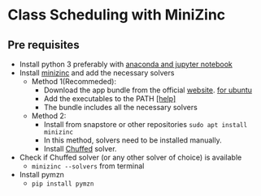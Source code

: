 # Class Scheduling with MiniZinc

## Pre requisites
- Install python 3 preferably with [anaconda and jupyter notebook](https://www.anaconda.com/)
- Install [minizinc](https://www.minizinc.org/) and add the necessary solvers
    - Method 1(Recommeded): 
        - Download the app bundle from the official [website](https://www.minizinc.org/). [for ubuntu](https://github.com/MiniZinc/MiniZincIDE/releases/download/2.4.3/MiniZincIDE-2.4.3-bundle-linux-x86_64.tgz)
        - Add the executables to the PATH [[help]](https://linuxize.com/post/how-to-add-directory-to-path-in-linux/)
        - The bundle includes all the necessary solvers
    - Method 2: 
        - Install from snapstore or other repositories `sudo apt install minizinc`
        - In this method, solvers need to be installed manually. 
        - Install [Chuffed](https://github.com/chuffed/chuffed) solver.
- Check if Chuffed solver (or any other solver of choice) is available 
    - `minizinc --solvers` from terminal
- Install pymzn
    - `pip install pymzn`
